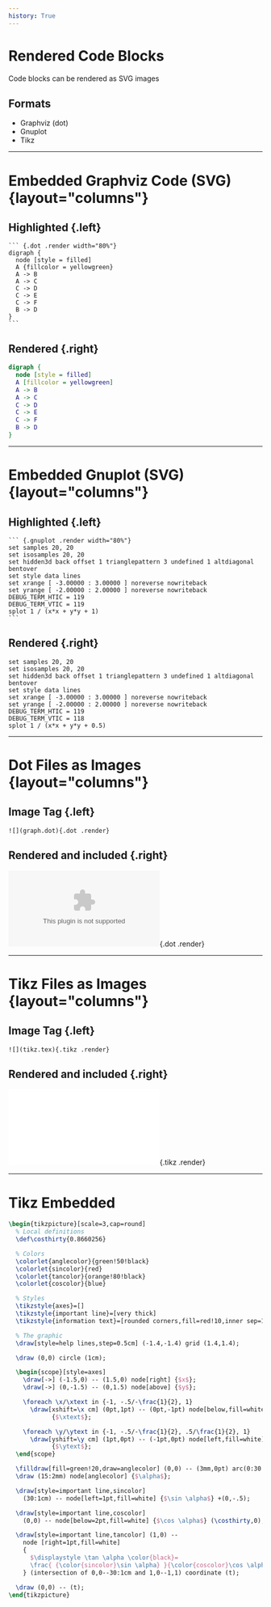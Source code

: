 ```yaml
---
history: True
---
```


# Rendered Code Blocks

Code blocks can be rendered as SVG images

## Formats

-   Graphviz (dot)
-   Gnuplot
-   Tikz

------

# Embedded Graphviz Code (SVG) {layout="columns"}

## Highlighted {.left}

```` {.dot}
``` {.dot .render width="80%"}
digraph {
  node [style = filled]
  A {fillcolor = yellowgreen}
  A -> B 
  A -> C
  C -> D
  C -> E
  C -> F
  B -> D
}
```
````

## Rendered {.right}

``` {.dot .render width="80%"}
digraph {
  node [style = filled]
  A [fillcolor = yellowgreen]
  A -> B 
  A -> C
  C -> D
  C -> E
  C -> F
  B -> D
}
```

------

# Embedded Gnuplot (SVG) {layout="columns"}

## Highlighted {.left}

```` {.gnuplot}
``` {.gnuplot .render width="80%"}
set samples 20, 20
set isosamples 20, 20
set hidden3d back offset 1 trianglepattern 3 undefined 1 altdiagonal bentover
set style data lines
set xrange [ -3.00000 : 3.00000 ] noreverse nowriteback
set yrange [ -2.00000 : 2.00000 ] noreverse nowriteback
DEBUG_TERM_HTIC = 119
DEBUG_TERM_VTIC = 119
splot 1 / (x*x + y*y + 1)
```
````

## Rendered {.right}

``` {.gnuplot .render}
set samples 20, 20
set isosamples 20, 20
set hidden3d back offset 1 trianglepattern 3 undefined 1 altdiagonal bentover
set style data lines
set xrange [ -3.00000 : 3.00000 ] noreverse nowriteback
set yrange [ -2.00000 : 2.00000 ] noreverse nowriteback
DEBUG_TERM_HTIC = 119
DEBUG_TERM_VTIC = 118
splot 1 / (x*x + y*y + 0.5)
```

------

# Dot Files as Images {layout="columns"}

## Image Tag {.left}

``` {.markdown}
![](graph.dot){.dot .render}
```

## Rendered and included {.right}

![](graph.dot){.dot .render}

------

# Tikz Files as Images {layout="columns"}

## Image Tag {.left}

``` {.markdown}
![](tikz.tex){.tikz .render}
```

## Rendered and included {.right}

![](tikz.tex){.tikz .render}

------

# Tikz Embedded

``` {.tikz .render width="50%"}
\begin{tikzpicture}[scale=3,cap=round]
  % Local definitions
  \def\costhirty{0.8660256}

  % Colors
  \colorlet{anglecolor}{green!50!black}
  \colorlet{sincolor}{red}
  \colorlet{tancolor}{orange!80!black}
  \colorlet{coscolor}{blue}

  % Styles 
  \tikzstyle{axes}=[]
  \tikzstyle{important line}=[very thick]
  \tikzstyle{information text}=[rounded corners,fill=red!10,inner sep=1ex]

  % The graphic
  \draw[style=help lines,step=0.5cm] (-1.4,-1.4) grid (1.4,1.4);

  \draw (0,0) circle (1cm);

  \begin{scope}[style=axes]
    \draw[->] (-1.5,0) -- (1.5,0) node[right] {$x$};
    \draw[->] (0,-1.5) -- (0,1.5) node[above] {$y$};

    \foreach \x/\xtext in {-1, -.5/-\frac{1}{2}, 1}
      \draw[xshift=\x cm] (0pt,1pt) -- (0pt,-1pt) node[below,fill=white]
            {$\xtext$};

    \foreach \y/\ytext in {-1, -.5/-\frac{1}{2}, .5/\frac{1}{2}, 1}
      \draw[yshift=\y cm] (1pt,0pt) -- (-1pt,0pt) node[left,fill=white]
            {$\ytext$};
  \end{scope}

  \filldraw[fill=green!20,draw=anglecolor] (0,0) -- (3mm,0pt) arc(0:30:3mm);
  \draw (15:2mm) node[anglecolor] {$\alpha$};

  \draw[style=important line,sincolor]
    (30:1cm) -- node[left=1pt,fill=white] {$\sin \alpha$} +(0,-.5);

  \draw[style=important line,coscolor]
    (0,0) -- node[below=2pt,fill=white] {$\cos \alpha$} (\costhirty,0);

  \draw[style=important line,tancolor] (1,0) --
    node [right=1pt,fill=white]
    {
      $\displaystyle \tan \alpha \color{black}=
      \frac{ {\color{sincolor}\sin \alpha} }{\color{coscolor}\cos \alpha}$
    } (intersection of 0,0--30:1cm and 1,0--1,1) coordinate (t);

  \draw (0,0) -- (t);
\end{tikzpicture}
```

